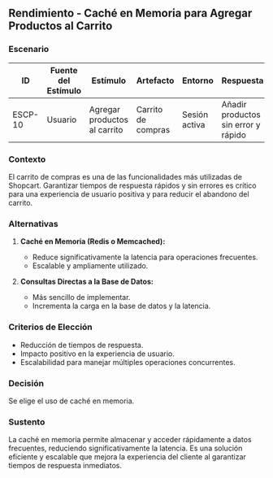 ## Rendimiento - Caché en Memoria para Agregar Productos al Carrito  

### Escenario  
| **ID**      | **Fuente del Estímulo** | **Estímulo**             | **Artefacto**                 | **Entorno**               | **Respuesta**                           | **Medida de Respuesta**              |
|-------------|-------------------------|-------------------------|--------------------------------|---------------------------|-----------------------------------------|--------------------------------------|
| ESCP-10     | Usuario                 | Agregar productos al carrito | Carrito de compras            | Sesión activa             | Añadir productos sin error y rápido     | Tiempo de acción < 1 segundo        |

### Contexto  
El carrito de compras es una de las funcionalidades más utilizadas de Shopcart. Garantizar tiempos de respuesta rápidos y sin errores es crítico para una experiencia de usuario positiva y para reducir el abandono del carrito.  

### Alternativas  
1. **Caché en Memoria (Redis o Memcached):**  
   - Reduce significativamente la latencia para operaciones frecuentes.  
   - Escalable y ampliamente utilizado.  

2. **Consultas Directas a la Base de Datos:**  
   - Más sencillo de implementar.  
   - Incrementa la carga en la base de datos y la latencia.  

### Criterios de Elección  
- Reducción de tiempos de respuesta.  
- Impacto positivo en la experiencia de usuario.  
- Escalabilidad para manejar múltiples operaciones concurrentes.  

### Decisión  
Se elige el uso de caché en memoria.  

### Sustento  
La caché en memoria permite almacenar y acceder rápidamente a datos frecuentes, reduciendo significativamente la latencia. Es una solución eficiente y escalable que mejora la experiencia del cliente al garantizar tiempos de respuesta inmediatos.
